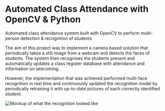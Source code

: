 # Automated Class Attendance with OpenCV & Python
Automated class attendance system built with OpenCV to perform multi-person detection & recognition of students

The aim of this project was to implement a camera based solution that periodically takes a still image from a webcam and detects the faces
of students. The system then recognises the students present and automatically updates a class register database with attendance and 
information on latecoming.

However, the implementation that was achieved performed multi-face recognition in real time and continuously updated the recognition model by periodically retraining it with up-to-date pictures of each correctly identified student.

![Mockup of what the recognition looked like](http://i.imgur.com/5swfQgw.png?1)
